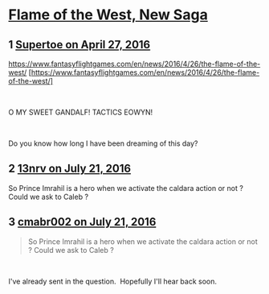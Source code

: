 # [Flame of the West, New Saga](https://community.fantasyflightgames.com/topic/218379-flame-of-the-west-new-saga/)

## 1 [Supertoe on April 27, 2016](https://community.fantasyflightgames.com/topic/218379-flame-of-the-west-new-saga/?do=findComment&comment=2187958)

https://www.fantasyflightgames.com/en/news/2016/4/26/the-flame-of-the-west/ [https://www.fantasyflightgames.com/en/news/2016/4/26/the-flame-of-the-west/]

 

O MY SWEET GANDALF! TACTICS EOWYN!

 

Do you know how long I have been dreaming of this day?

## 2 [13nrv on July 21, 2016](https://community.fantasyflightgames.com/topic/218379-flame-of-the-west-new-saga/?do=findComment&comment=2319861)

So Prince Imrahil is a hero when we activate the caldara action or not ? Could we ask to Caleb ?

## 3 [cmabr002 on July 21, 2016](https://community.fantasyflightgames.com/topic/218379-flame-of-the-west-new-saga/?do=findComment&comment=2320048)

> So Prince Imrahil is a hero when we activate the caldara action or not ? Could we ask to Caleb ?

 

I've already sent in the question.  Hopefully I'll hear back soon.

